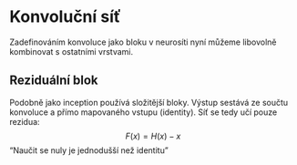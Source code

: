 # Konvoluční síť

Zadefinováním konvoluce jako bloku v neurosíti nyní můžeme libovolně kombinovat s ostatními vrstvami.

## Reziduální blok
Podobně jako inception používá složitější bloky. Výstup sestává ze součtu konvoluce a přímo mapovaného vstupu (identity). Síť se tedy učí pouze rezidua:
$$
F(x) = H(x) − x
$$
“Naučit se nuly je jednodušší než identitu”